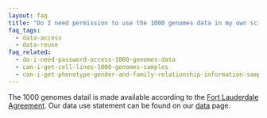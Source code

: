 ```yaml
---
layout: faq
title: "Do I need permission to use the 1000 genomes data in my own scientific research?"
faq_tags:
  - data-access
  - data-reuse
faq_related:
  - do-i-need-password-access-1000-genomes-data
  - can-i-get-cell-lines-1000-genomes-samples
  - can-i-get-phenotype-gender-and-family-relationship-information-samples
---
```

                    
The 1000 genomes datail is made available according to the [Fort Lauderdale Agreement](http://www.genome.gov/Pages/Research/WellcomeReport0303.pdf).  Our data use statement can be found on our [data](http://www.1000genomes.org/data#DataUse) page.

